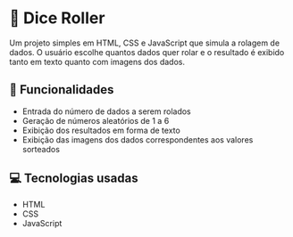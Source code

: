 # 🎲 Dice Roller

Um projeto simples em HTML, CSS e JavaScript que simula a rolagem de dados. O usuário escolhe quantos dados quer rolar e o resultado é exibido tanto em texto quanto com imagens dos dados.

## 🧪 Funcionalidades

- Entrada do número de dados a serem rolados
- Geração de números aleatórios de 1 a 6
- Exibição dos resultados em forma de texto
- Exibição das imagens dos dados correspondentes aos valores sorteados

## 💻 Tecnologias usadas

- HTML
- CSS
- JavaScript


